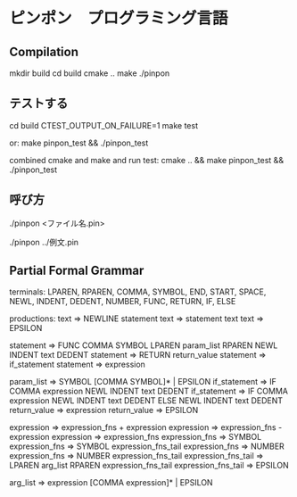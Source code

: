 ピンポン　プログラミング言語
===========================

Compilation
-----------
  mkdir build
  cd build
  cmake ..
  make
  ./pinpon

テストする
---------
  cd build
  CTEST_OUTPUT_ON_FAILURE=1 make test

or:
  make pinpon_test && ./pinpon_test

combined cmake and make and run test:
  cmake .. && make pinpon_test && ./pinpon_test

呼び方
--------
  ./pinpon <ファイル名.pin>

  ./pinpon ../例文.pin

Partial Formal Grammar
----------------------
terminals: 
  LPAREN, RPAREN, COMMA, SYMBOL, END, START, SPACE, NEWL, INDENT,
  DEDENT, NUMBER, FUNC, RETURN, IF, ELSE

productions:
  text => NEWLINE statement
  text => statement text
  text => EPSILON

  statement => FUNC COMMA SYMBOL LPAREN param_list RPAREN NEWL INDENT text DEDENT
  statement => RETURN return_value
  statement => if_statement
  statement => expression

  param_list => SYMBOL [COMMA SYMBOL]* | EPSILON
  if_statement => IF COMMA expression NEWL INDENT text DEDENT
  if_statement => IF COMMA expression NEWL INDENT text DEDENT ELSE NEWL INDENT text DEDENT
  return_value => expression
  return_value => EPSILON

  expression => expression_fns + expression
  expression => expression_fns - expression
  expression => expression_fns
  expression_fns => SYMBOL
  expression_fns => SYMBOL expression_fns_tail
  expression_fns => NUMBER
  expression_fns => NUMBER expression_fns_tail
  expression_fns_tail => LPAREN arg_list RPAREN expression_fns_tail
  expression_fns_tail => EPSILON

  arg_list => expression [COMMA expression]* | EPSILON

